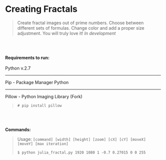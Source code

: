 # Creating Fractals
>Create fractal images out of prime numbers. Choose between different sets of formulas. 
>Change color and add a proper size adjustment. You will truly love it!
><i>*In development*</i>

<br><br>

<b>Requirements to run:</b>
<br><br>
Python v.2.7
***
Pip - Package Manager Python
***
Pillow - Python Imaging Library (Fork)
 >`# pip install pillow`

<br><br>

<b>Commands:</b>
>Usage: `[command] [width] [height] [zoom] [cX] [cY] [moveX] [moveY] [max iteration]`
>
> `$ python julia_fractal.py 1920 1080 1 -0.7 0.27015 0 0 255`
